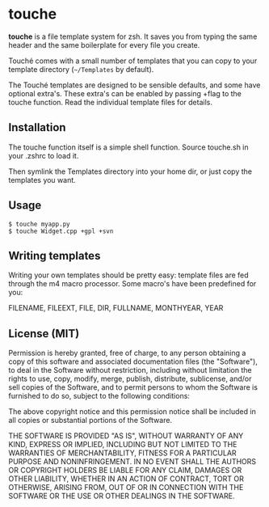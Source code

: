 touche
============================================================================

**touche** is a file template system for zsh. It saves you from typing the
same header and the same boilerplate for every file you create.

Touché comes with a small number of templates that you can copy to your 
template directory (`~/Templates` by default).

The Touché templates are designed to be sensible defaults, and some have
optional extra's. These extra's can be enabled by passing +flag to the
touche function. Read the individual template files for details.

Installation
----------------------------------------------------------------------------

The touche function itself is a simple shell function. Source touche.sh in
your .zshrc to load it.

Then symlink the Templates directory into your home dir, or just copy the
templates you want. 

Usage
----------------------------------------------------------------------------

    $ touche myapp.py
    $ touche Widget.cpp +gpl +svn

Writing templates
----------------------------------------------------------------------------

Writing your own templates should be pretty easy: template files are fed
through the m4 macro processor. Some macro's have been predefined for you:

FILENAME, FILEEXT, FILE, DIR, FULLNAME, MONTHYEAR, YEAR

License (MIT)
----------------------------------------------------------------------------

Permission is hereby granted, free of charge, to any person obtaining
a copy of this software and associated documentation files (the
"Software"), to deal in the Software without restriction, including
without limitation the rights to use, copy, modify, merge, publish,
distribute, sublicense, and/or sell copies of the Software, and to
permit persons to whom the Software is furnished to do so, subject
to the following conditions:

The above copyright notice and this permission notice shall be
included in all copies or substantial portions of the Software.

THE SOFTWARE IS PROVIDED "AS IS", WITHOUT WARRANTY OF ANY
KIND, EXPRESS OR IMPLIED, INCLUDING BUT NOT LIMITED TO THE
WARRANTIES OF MERCHANTABILITY, FITNESS FOR A PARTICULAR PURPOSE AND
NONINFRINGEMENT. IN NO EVENT SHALL THE AUTHORS OR COPYRIGHT HOLDERS
BE LIABLE FOR ANY CLAIM, DAMAGES OR OTHER LIABILITY, WHETHER IN
AN ACTION OF CONTRACT, TORT OR OTHERWISE, ARISING FROM, OUT OF OR
IN CONNECTION WITH THE SOFTWARE OR THE USE OR OTHER DEALINGS IN
THE SOFTWARE.

